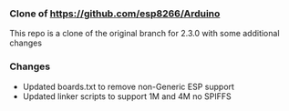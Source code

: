 ### Clone of https://github.com/esp8266/Arduino

This repo is a clone of the original branch for 2.3.0 with some additional changes

### Changes

* Updated boards.txt to remove non-Generic ESP support
* Updated linker scripts to support 1M and 4M no SPIFFS
